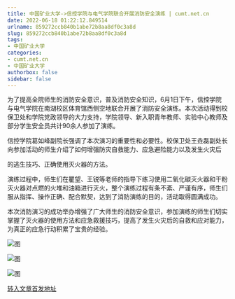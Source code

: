 ```yaml
---
title: 中国矿业大学->信控学院与电气学院联合开展消防安全演练 | cumt.net.cn
date: 2022-06-18 01:22:12.849514
urlname: 859272ccb840b1abe72b8aa8df0c3a8d
slug: 859272ccb840b1abe72b8aa8df0c3a8d
tags: 
- 中国矿业大学
categories:
- cumt.net.cn
- 中国矿业大学
authorbox: false
sidebar: false
---
```

为了提高全院师生的消防安全意识，普及消防安全知识，6月1日下午，信控学院与电气学院在南湖校区体育馆西侧空地联合开展了消防安全演练。本次活动得到校保卫处和学院党政领导的大力支持，学院领导、新入职青年教师、实验中心教师及部分学生安全员共计90余人参加了演练。

信控学院葛如峰副院长强调了本次演习的重要性和必要性。校保卫处王垚磊副处长向参加活动的师生介绍了如何增强防灾自救能力、应急避险能力以及发生火灾后
<!--more-->
的逃生技巧、正确使用灭火器的方法。

演练过程中，师生们在瞿望、王锐等老师的指导下练习使用二氧化碳灭火器和干粉灭火器对点燃的火堆和油箱进行灭火，整个演练过程有条不紊、严谨有序，师生们服从指挥、操作正确、配合默契，达到了消防演练的目的，活动取得圆满成功。

本次消防演习的成功举办增强了广大师生的消防安全意识，参加演练的师生们切实掌握了灭火器的使用方法和应急救援技巧，提高了发生火灾后的自救和应对能力，为真正的应急行动积累了宝贵的经验。

![图](http://xwzx.cumt.edu.cn/_upload/article/images/0a/e1/2e8e0fe44bdfa773084635cae6b5/c3090d39-428a-4eec-a682-7cf947635916.jpg)

![图](http://xwzx.cumt.edu.cn/_upload/article/images/0a/e1/2e8e0fe44bdfa773084635cae6b5/89f69297-a23c-4a31-bda4-398ecb411cf9.jpg)

![图](http://xwzx.cumt.edu.cn/_upload/article/images/0a/e1/2e8e0fe44bdfa773084635cae6b5/0f8242ff-895f-43fc-80a3-3171f2f35f7c.jpg)

[转入文章首发地址](http://xwzx.cumt.edu.cn/88/e2/c523a624866/page.htm)